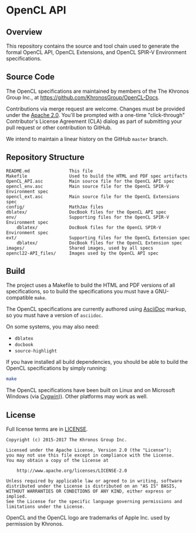 # OpenCL API

## Overview

This repository contains the source and tool chain used to generate the formal OpenCL API, OpenCL Extensions, and OpenCL SPIR-V Environment specifications.

## Source Code

The OpenCL specifications are maintained by members of the The Khronos Group Inc.,
at https://github.com/KhronosGroup/OpenCL-Docs.

Contributions via merge request are welcome. Changes must be provided under the [Apache 2.0](#license).  You'll be prompted with a one-time "click-through" Contributor's License Agreement (CLA) dialog as part of submitting your pull request or other contribution to GitHub.

We intend to maintain a linear history on the GitHub `master` branch.

## Repository Structure
```
README.md               This file
Makefile                Used to build the HTML and PDF spec artifacts
OpenCL_API.asc          Main source file for the OpenCL API spec
opencl_env.asc          Main source file for the OpenCL SPIR-V Environment spec
opencl_ext.asc          Main source file for the OpenCL Extensions spec
config/                 MathJax files
dblatex/                DocBook files for the OpenCL API spec
env/                    Supporting files for the OpenCL SPIR-V Environment spec
    dblatex/            DocBook files for the OpenCL SPIR-V Environment spec
ext/                    Supporting files for the OpenCL Extension spec
    dblatex/            DocBook files for the OpenCL Extension spec
images/                 Shared images, used by all specs
opencl22-API_files/     Images used by the OpenCL API spec
```

## Build

The project uses a Makefile to build the HTML and PDF versions of all specifications, so to build the specifications you must have a GNU-compatible `make`.

The OpenCL specifications are currently authored using [AsciiDoc][asciidoc] markup, so you must have a version of `asciidoc`.

On some systems, you may also need:

* `dblatex`
* `docbook`
* `source-highlight`

If you have installed all build dependencies, you should be able to build the OpenCL specifications by simply running:

```sh
make
```

The OpenCL specifications have been built on Linux and on Microsoft Windows (via [Cygwin][cygwin])).  Other platforms may work as well.

## License
<a name="license"></a>
Full license terms are in [LICENSE](LICENSE).
```
Copyright (c) 2015-2017 The Khronos Group Inc.

Licensed under the Apache License, Version 2.0 (the "License");
you may not use this file except in compliance with the License.
You may obtain a copy of the License at

    http://www.apache.org/licenses/LICENSE-2.0

Unless required by applicable law or agreed to in writing, software
distributed under the License is distributed on an "AS IS" BASIS,
WITHOUT WARRANTIES OR CONDITIONS OF ANY KIND, either express or implied.
See the License for the specific language governing permissions and
limitations under the License.
```

OpenCL and the OpenCL logo are trademarks of Apple Inc. used by permission by Khronos.

[asciidoc]: http://asciidoc.org
[cygwin]: https://www.cygwin.com
